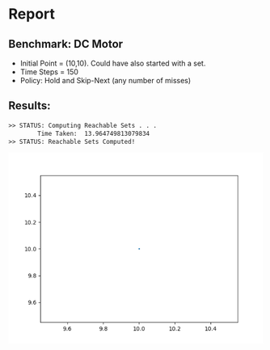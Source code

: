 # Report

## Benchmark: DC Motor

* Initial Point = (10,10). Could have also started with a set.
* Time Steps = 150
* Policy: Hold and Skip-Next (any number of misses)

## Results:

```shell
>> STATUS: Computing Reachable Sets . . .
        Time Taken:  13.964749813079834
>> STATUS: Reachable Sets Computed!
```

![all_trajs](all_trajectoriesgif.gif)

